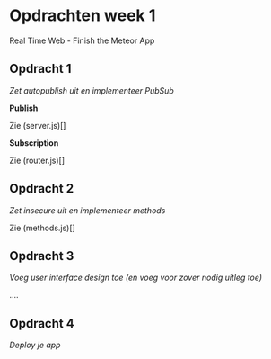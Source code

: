 # Opdrachten week 1
Real Time Web - Finish the Meteor App

## Opdracht 1
*Zet autopublish uit en implementeer PubSub*

**Publish**

Zie (server.js)[]

**Subscription**

Zie (router.js)[]

## Opdracht 2
*Zet insecure uit en implementeer methods*

Zie (methods.js)[]


## Opdracht 3
*Voeg user interface design toe (en voeg voor zover nodig uitleg toe)*

....

## Opdracht 4
*Deploy je app*
